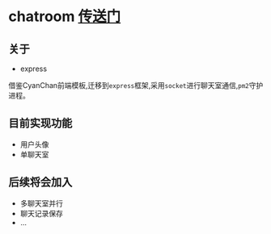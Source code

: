 # chatroom [传送门](http://www.bestqliang.com:3000)

## 关于
* express

借鉴CyanChan前端模板,迁移到`express`框架,采用`socket`进行聊天室通信,`pm2`守护进程。

## 目前实现功能
* 用户头像
* 单聊天室

## 后续将会加入
* 多聊天室并行
* 聊天记录保存
* ...
